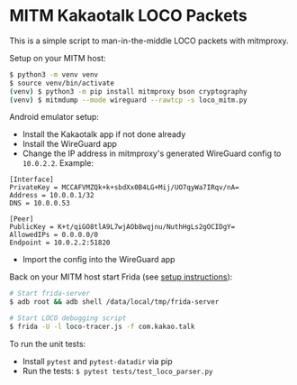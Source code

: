 # MITM Kakaotalk LOCO Packets

This is a simple script to man-in-the-middle LOCO packets with mitmproxy.

Setup on your MITM host:

```bash
$ python3 -m venv venv
$ source venv/bin/activate
(venv) $ python3 -m pip install mitmproxy bson cryptography
(venv) $ mitmdump --mode wireguard --rawtcp -s loco_mitm.py
```

Android emulator setup:

- Install the Kakaotalk app if not done already
- Install the WireGuard app
- Change the IP address in mitmproxy's generated WireGuard config to `10.0.2.2`. Example:
```
[Interface]
PrivateKey = MCCAFVMZQk+k+sbdXx0B4LG+Mij/UO7qyWa7IRqv/nA=
Address = 10.0.0.1/32
DNS = 10.0.0.53

[Peer]
PublicKey = K+t/qiGO8tlA9L7wjAOb8wqjnu/NuthHgLs2gOCIDgY=
AllowedIPs = 0.0.0.0/0
Endpoint = 10.0.2.2:51820
```
- Import the config into the WireGuard app

Back on your MITM host start Frida (see [setup instructions](../../SETUP.md#setup-frida-to-disable-certificate-pinning)):

```bash
# Start frida-server
$ adb root && adb shell /data/local/tmp/frida-server

# Start LOCO debugging script
$ frida -U -l loco-tracer.js -f com.kakao.talk
```

To run the unit tests:

- Install `pytest` and `pytest-datadir` via pip
- Run the tests: `$ pytest tests/test_loco_parser.py`